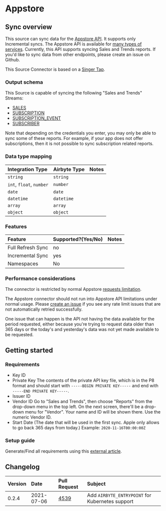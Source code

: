 # Appstore

## Sync overview

This source can sync data for the [Appstore API](https://developer.apple.com/documentation/appstoreconnectapi). It supports only Incremental syncs. The Appstore API is available for [many types of services](https://developer.apple.com/documentation/appstoreconnectapi). Currently, this API supports syncing Sales and Trends reports. If you'd like to sync data from other endpoints, please create an issue on Github.

This Source Connector is based on a [Singer Tap](https://github.com/miroapp/tap-appstore).

### Output schema

This Source is capable of syncing the following "Sales and Trends" Streams:

* [SALES](https://help.apple.com/app-store-connect/#/dev15f9508ca)
* [SUBSCRIPTION](https://help.apple.com/app-store-connect/#/itc5dcdf6693)
* [SUBSCRIPTION\_EVENT](https://help.apple.com/app-store-connect/#/itc0b9b9d5b2)
* [SUBSCRIBER](https://help.apple.com/app-store-connect/#/itcf20f3392e)

Note that depending on the credentials you enter, you may only be able to sync some of these reports. For example, if your app does not offer subscriptions, then it is not possible to sync subscription related reports.

### Data type mapping

| Integration Type | Airbyte Type | Notes |
| :--- | :--- | :--- |
| `string` | `string` |  |
| `int`, `float`, `number` | `number` |  |
| `date` | `date` |  |
| `datetime` | `datetime` |  |
| `array` | `array` |  |
| `object` | `object` |  |

### Features

| Feature | Supported?\(Yes/No\) | Notes |
| :--- | :--- | :--- |
| Full Refresh Sync | no |  |
| Incremental Sync | yes |  |
| Namespaces | No |  |

### Performance considerations

The connector is restricted by normal Appstore [requests limitation](https://developer.apple.com/documentation/appstoreconnectapi/identifying_rate_limits).

The Appstore connector should not run into Appstore API limitations under normal usage. Please [create an issue](https://github.com/airbytehq/airbyte/issues) if you see any rate limit issues that are not automatically retried successfully.

One issue that can happen is the API not having the data available for the period requested, either because you're trying to request data older than 365 days or the today's and yesterday's data was not yet made available to be requested.

## Getting started

### Requirements

* Key ID
* Private Key The contents of the private API key file, which is in the P8 format and should start with `-----BEGIN PRIVATE KEY-----` and end with `-----END PRIVATE KEY-----`.
* Issuer ID
* Vendor ID Go to "Sales and Trends", then choose "Reports" from the drop-down menu in the top left. On the next screen, there'll be a drop-down menu for "Vendor". Your name and ID will be shown there. Use the numeric Vendor ID.
* Start Date \(The date that will be used in the first sync. Apple only allows to go back 365 days from today.\) Example: `2020-11-16T00:00:00Z`

### Setup guide

Generate/Find all requirements using this [external article](https://leapfin.com/blog/apple-appstore-integration/).

## Changelog

| Version | Date | Pull Request | Subject |
| :--- | :--- | :--- | :--- |
| 0.2.4 | 2021-07-06 | [4539](https://github.com/airbytehq/airbyte/pull/4539) | Add `AIRBYTE_ENTRYPOINT` for Kubernetes support |

